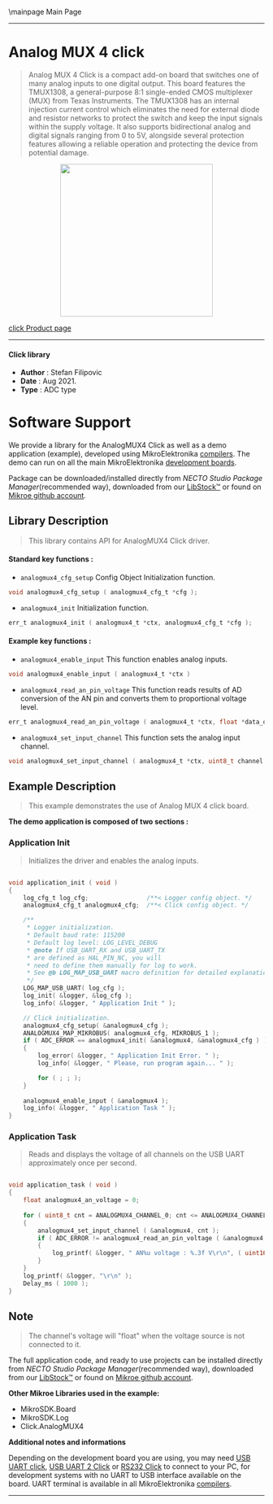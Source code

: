 \mainpage Main Page

---
# Analog MUX 4 click

> Analog MUX 4 Click is a compact add-on board that switches one of many analog inputs to one digital output. This board features the TMUX1308, a general-purpose 8:1 single-ended CMOS multiplexer (MUX) from Texas Instruments. The TMUX1308 has an internal injection current control which eliminates the need for external diode and resistor networks to protect the switch and keep the input signals within the supply voltage. It also supports bidirectional analog and digital signals ranging from 0 to 5V, alongside several protection features allowing a reliable operation and protecting the device from potential damage.

<p align="center">
  <img src="https://download.mikroe.com/images/click_for_ide/analogmux4_click.png" height=300px>
</p>

[click Product page](https://www.mikroe.com/analog-mux-4-click)

---


#### Click library

- **Author**        : Stefan Filipovic
- **Date**          : Aug 2021.
- **Type**          : ADC type


# Software Support

We provide a library for the AnalogMUX4 Click
as well as a demo application (example), developed using MikroElektronika
[compilers](https://www.mikroe.com/necto-studio).
The demo can run on all the main MikroElektronika [development boards](https://www.mikroe.com/development-boards).

Package can be downloaded/installed directly from *NECTO Studio Package Manager*(recommended way), downloaded from our [LibStock&trade;](https://libstock.mikroe.com) or found on [Mikroe github account](https://github.com/MikroElektronika/mikrosdk_click_v2/tree/master/clicks).

## Library Description

> This library contains API for AnalogMUX4 Click driver.

#### Standard key functions :

- `analogmux4_cfg_setup` Config Object Initialization function.
```c
void analogmux4_cfg_setup ( analogmux4_cfg_t *cfg );
```

- `analogmux4_init` Initialization function.
```c
err_t analogmux4_init ( analogmux4_t *ctx, analogmux4_cfg_t *cfg );
```

#### Example key functions :

- `analogmux4_enable_input` This function enables analog inputs.
```c
void analogmux4_enable_input ( analogmux4_t *ctx )
```

- `analogmux4_read_an_pin_voltage` This function reads results of AD conversion of the AN pin and converts them to proportional voltage level.
```c
err_t analogmux4_read_an_pin_voltage ( analogmux4_t *ctx, float *data_out );
```

- `analogmux4_set_input_channel` This function sets the analog input channel.
```c
void analogmux4_set_input_channel ( analogmux4_t *ctx, uint8_t channel );
```

## Example Description

> This example demonstrates the use of Analog MUX 4 click board.

**The demo application is composed of two sections :**

### Application Init

> Initializes the driver and enables the analog inputs.

```c

void application_init ( void )
{
    log_cfg_t log_cfg;                /**< Logger config object. */
    analogmux4_cfg_t analogmux4_cfg;  /**< Click config object. */

    /** 
     * Logger initialization.
     * Default baud rate: 115200
     * Default log level: LOG_LEVEL_DEBUG
     * @note If USB_UART_RX and USB_UART_TX 
     * are defined as HAL_PIN_NC, you will 
     * need to define them manually for log to work. 
     * See @b LOG_MAP_USB_UART macro definition for detailed explanation.
     */
    LOG_MAP_USB_UART( log_cfg );
    log_init( &logger, &log_cfg );
    log_info( &logger, " Application Init " );

    // Click initialization.
    analogmux4_cfg_setup( &analogmux4_cfg );
    ANALOGMUX4_MAP_MIKROBUS( analogmux4_cfg, MIKROBUS_1 );
    if ( ADC_ERROR == analogmux4_init( &analogmux4, &analogmux4_cfg ) )
    {
        log_error( &logger, " Application Init Error. " );
        log_info( &logger, " Please, run program again... " );

        for ( ; ; );
    }
    
    analogmux4_enable_input ( &analogmux4 );
    log_info( &logger, " Application Task " );
}

```

### Application Task

> Reads and displays the voltage of all channels on the USB UART approximately once per second.

```c

void application_task ( void )
{
    float analogmux4_an_voltage = 0;
    
    for ( uint8_t cnt = ANALOGMUX4_CHANNEL_0; cnt <= ANALOGMUX4_CHANNEL_7; cnt++ )
    {
        analogmux4_set_input_channel ( &analogmux4, cnt );
        if ( ADC_ERROR != analogmux4_read_an_pin_voltage ( &analogmux4, &analogmux4_an_voltage ) ) 
        {
            log_printf( &logger, " AN%u voltage : %.3f V\r\n", ( uint16_t ) cnt, analogmux4_an_voltage );
        }
    }
    log_printf( &logger, "\r\n" );
    Delay_ms ( 1000 );
}

```

## Note

> The channel's voltage will "float" when the voltage source is not connected to it.

The full application code, and ready to use projects can be installed directly from *NECTO Studio Package Manager*(recommended way), downloaded from our [LibStock&trade;](https://libstock.mikroe.com) or found on [Mikroe github account](https://github.com/MikroElektronika/mikrosdk_click_v2/tree/master/clicks).

**Other Mikroe Libraries used in the example:**

- MikroSDK.Board
- MikroSDK.Log
- Click.AnalogMUX4

**Additional notes and informations**

Depending on the development board you are using, you may need
[USB UART click](https://www.mikroe.com/usb-uart-click),
[USB UART 2 Click](https://www.mikroe.com/usb-uart-2-click) or
[RS232 Click](https://www.mikroe.com/rs232-click) to connect to your PC, for
development systems with no UART to USB interface available on the board. UART
terminal is available in all MikroElektronika
[compilers](https://shop.mikroe.com/compilers).

---
